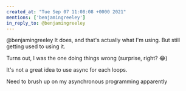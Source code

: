```yaml
---
created_at: "Tue Sep 07 11:08:08 +0000 2021"
mentions: ['benjamingreeley']
in_reply_to: @benjamingreeley
---
```


@benjamingreeley It does, and that's actually what I'm using. But still getting used to using it.

Turns out, I was the one doing things wrong (surprise, right? 😂)

It's not a great idea to use async for each loops. 

Need to brush up on my asynchronous programming apparently
